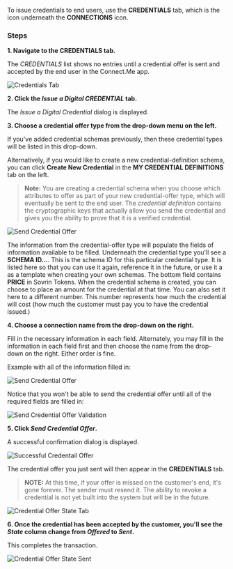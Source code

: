 To issue credentials to end users, use the **CREDENTIALS** tab, which is the icon underneath the **CONNECTIONS** icon. 

### Steps

**1. Navigate to the CREDENTIALS tab.**

The *CREDENTIALS* list shows no entries until a credential offer is sent and accepted by the end user in the Connect.Me app.

![Credentials Tab](https://s3.us-east-2.amazonaws.com/static.evernym.com/images/VCX/CredentialsTab.png)

**2. Click the *Issue a Digital CREDENTIAL* tab.**

The *Issue a Digital Credential* dialog is displayed.

**3. Choose a credential offer type from the drop-down menu on the left.**

If you've added credential schemas previously, then these credential types will be listed in this drop-down.

Alternatively, if you would like to create a new credential-definition schema, you can click **Create New Credential** in the **MY CREDENTIAL DEFINITIONS** tab on the left.

> **Note:** You are creating a credential schema when you choose which attributes to offer as part of your new credential-offer type, which will eventually be sent to the end user. The _credential definition_ contains the cryptographic keys that actually allow you send the credential and gives you the ability to prove that it is a verified credential.

![Send Credential Offer](https://s3.us-east-2.amazonaws.com/static.evernym.com/images/VCX/SendCredOffer.png)

The information from the credential-offer type will populate the fields of information available to be filled. Underneath the credential type you'll see a **SCHEMA ID...**. This is the schema ID for this particular credential type. It is listed here so that you can use it again, reference it in the future, or use it a as a template when creating your own schemas. The bottom field contains **PRICE** in Sovrin Tokens. When the credential schema is created, you can choose to place an amount for the credential at that time. You can also set it here to a 
different number. This number represents how much the credential will cost (how much the customer must pay you to have the credential issued.)

**4. Choose a connection name from the drop-down on the right.**

Fill in the necessary information in each field. Alternately, you may fill in the information in each field first and then choose the name from the drop-down on the right. Either order is fine.

Example with all of the information filled in:

![Send Credential Offer](https://s3.us-east-2.amazonaws.com/static.evernym.com/images/VCX/SendCredOffer1.png)

Notice that you won't be able to send the credential offer until all of the required fields are filled in:

![Send Credential Offer Validation](https://s3.us-east-2.amazonaws.com/static.evernym.com/images/VCX/SendCredOfferValidation.png)

**5. Click *Send Credential Offer*.**

A successful confirmation dialog is displayed.

![Successful Credentail Offer](https://s3.us-east-2.amazonaws.com/static.evernym.com/images/VCX/CredOfferSuccess.png)

The credential offer you just sent will then appear in the **CREDENTIALS** tab.

> **NOTE:** At this time, if your offer is missed on the customer's end, it's gone forever. The sender must resend it. The ability to revoke a credential is not yet built into the system but will be in the future.

![Credential Offer State Tab](https://s3.us-east-2.amazonaws.com/static.evernym.com/images/VCX/CredentialOfferStateInTab.png)

**6. Once the credential has been accepted by the customer, you'll see the *State* column change from *Offered* to *Sent*.**

This completes the transaction.

![Credential Offer State Sent](https://s3.us-east-2.amazonaws.com/static.evernym.com/images/VCX/CredentialOfferStateSent.png)
